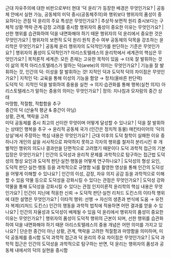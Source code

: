 근대 자유주의에 대한 비판으로부터 현대 '덕 윤리'가 등장한 배경은 무엇인가요?	| 공동체 안에서 실현 가능, 공동체의 미덕 중시(공동체주의)와 행위보다 행위자의 품성이 중요하다는 관점
덕 윤리의 주요 특성은 무엇인가요?	| 추상적·보편적 원리 중시보다는 구체적 상황·맥락·관계·감정 고려를 중시함
행위자의 품성이 중요한 이유는 무엇인가요?	| 선한 행위를 습관화하여 덕을 내면화해야 하기 때문
행위자의 덕 윤리에서 중요한 것은 무엇인가요?	| 행위자의 보편적 도덕 원리·원칙 준수 여부
공동체의 덕목을 강조하는 윤리학은 무엇인가요?	| 공동체 윤리
행위자의 도덕적인가를 판단하는 기준은 무엇인가요?	| 행위자의 품성이 도덕적인가?
아리스토텔레스의 윤리학에서 세계관의 핵심은 무엇인가요?	| 목적론적 세계관: 모든 존재는 고유한 목적이 있음 → 더욱 잘 발휘하는 것이 삶의 목적
아리스토텔레스가 말하는 덕(arete)의 의미는 무엇인가요?	| 기능을 잘 발휘하는 것, 인간의 덕: 이성을 잘 발휘하는 것!
지적인 덕과 도덕적 덕의 차이점은 무엇인가요?	| 지적인 덕: 교육을 통해 이성의 기능을 함양 → 정치(올바른 판단력)<br/>도덕적 덕: 지적인 덕을 발휘하여 중용을 실천 → 의지·습관화를 통해 행복(실천 의지)
아리스토텔레스가 말하는 중용의 의미는 무엇인가요?	| 정의: 지나침과 모자람의 중간 상태<br/>마땅함, 적절함, 적합함을 추구<br/>중간의 덕 (산술적 평균 & 중간이 아님)<br/>상황, 관계, 맥락을 고려<br/>미덕 공동체를 중시
최고의 선이란 무엇이며 어떻게 달성할 수 있나요?	| 덕을 잘 발휘하는 상태인 행복을 추구 → 윤리적 공동체 국가 (인간은 정치적 동물)
매킨타이어의 '덕의 상실'에서 주장하는 핵심 내용은 무엇인가요?	| 근대 이후의 도덕 철학이 실패한 이유 중 하나가 개인의 삶을 서사적으로 파악하지 못하고 각자의 행위를 철저히 분리시킨 후 개별적인 행위의 의도나 결과만을 단편적으로 고려했기 때문이다
도덕 과학적 접근의 기본 입장은 무엇인가요?	| 인간의 도덕성과 윤리적 문제를 과학적으로 탐구하는 접근법
도덕성의 형성 요인과 도덕적 판단·실천·행동을 어떻게 연구하나요?	| 도덕성의 형성 요인, 도덕적 판단·실천·행동 등을 과학적으로 규명함
뇌를 촬영한 영상을 통해 인간의 도덕성을 어떻게 이해할 수 있나요?	| 인간의 이성, 감정, 자유 의지 공감 등을 과학적으로 이해할 수 있음
약물 등으로 도덕성을 강화시킬 수 있다는 관점은 무엇인가요?	| 도덕성 강화 약물을 통해 도덕성을 강화시킬 수 있다는 관점
인지이론적 윤리학의 핵심 내용은 무엇인가요?	| 인간이 지닌에 적응한 신뢰 → 도덕적 판단·실천
리처드 도킨스의 이타적 행위에 대한 설명은 무엇인가요?	| 이타적 행위: 선행 → 자신의 생존과 번식에 도움 → 유전자 복제(리처드 도킨스)
인간의 행동을 과학적 법칙에 적용하면 어떤 결과를 얻을 수 있나요?	| 인간의 자율성과 도덕성이 배제될 수 있음
덕 윤리에서 행위자의 품성이 중요한 이유는 무엇인가요?	| 행위자의 품성이 도덕적 행위의 근본이 되며, 선한 행위를 습관화하여 덕을 내면화해야 하기 때문
아리스토텔레스의 중용 개념은 어떤 의미를 가지고 있나요?	| 단순한 중간이 아닌 상황, 관계, 맥락을 고려한 적절함과 마땅함을 의미하며, 미덕 공동체를 중시함
도덕 과학적 접근과 덕 윤리의 주요 차이점은 무엇인가요?	| 도덕 과학적 접근은 인간의 도덕성을 과학적으로 탐구하는 반면, 덕 윤리는 행위자의 품성과 공동체 내에서의 덕의 실현을 중시함
